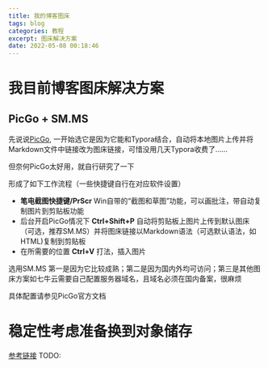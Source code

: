 ```yaml
---
title: 我的博客图床
tags: blog
categories: 教程
excerpt: 图床解决方案
date: 2022-05-08 00:18:46
---
```


# 我目前博客图床解决方案
## PicGo + SM.MS
先说说[PicGo](https://picgo.github.io/PicGo-Doc/en/guide/#picgo-is-here), 一开始选它是因为它能和Typora结合，自动将本地图片上传并将Markdown文件中链接改为图床链接，可惜没用几天Typora收费了……

但奈何PicGo太好用，就自行研究了一下

形成了如下工作流程（一些快捷键自行在对应软件设置）
* **笔电截图快捷键/PrScr** Win自带的“截图和草图”功能，可以画批注，带自动复制图片到剪贴板功能
* 后台开启PicGo情况下 **Ctrl+Shift+P** 自动将剪贴板上图片上传到默认图床（可选，推荐SM.MS）并将图床链接以Markdown语法（可选默认语法，如HTML)复制到剪贴板
* 在所需要的位置 **Ctrl+V** 打法，插入图片

选用SM.MS 第一是因为它比较成熟；第二是因为国内外均可访问；第三是其他图床方案如七牛云需要自己配置服务器域名，且域名必须在国内备案，很麻烦

具体配置请参见PicGo官方文档

# 稳定性考虑准备换到对象储存
[参考链接](https://www.antmoe.com/posts/de414de5/)
TODO: